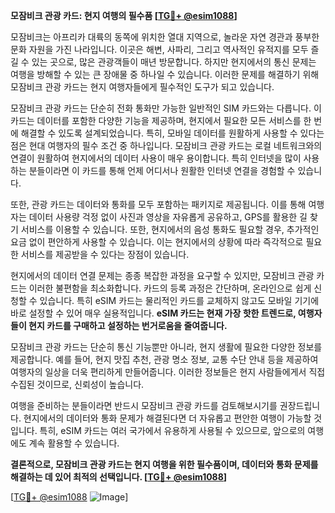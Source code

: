 **모잠비크 관광 카드: 현지 여행의 필수품 [[TG💪+ @esim1088](https://t.me/s/esim1088)]**

모잠비크는 아프리카 대륙의 동쪽에 위치한 열대 지역으로, 놀라운 자연 경관과 풍부한 문화 자원을 가진 나라입니다. 이곳은 해변, 사파리, 그리고 역사적인 유적지를 모두 즐길 수 있는 곳으로, 많은 관광객들이 매년 방문합니다. 하지만 현지에서의 통신 문제는 여행을 방해할 수 있는 큰 장애물 중 하나일 수 있습니다. 이러한 문제를 해결하기 위해 모잠비크 관광 카드는 현지 여행자들에게 필수적인 도구가 되고 있습니다.

모잠비크 관광 카드는 단순히 전화 통화만 가능한 일반적인 SIM 카드와는 다릅니다. 이 카드는 데이터를 포함한 다양한 기능을 제공하며, 현지에서 필요한 모든 서비스를 한 번에 해결할 수 있도록 설계되었습니다. 특히, 모바일 데이터를 원활하게 사용할 수 있다는 점은 현대 여행자의 필수 조건 중 하나입니다. 모잠비크 관광 카드는 로컬 네트워크와의 연결이 원활하여 현지에서의 데이터 사용이 매우 용이합니다. 특히 인터넷을 많이 사용하는 분들이라면 이 카드를 통해 언제 어디서나 원활한 인터넷 연결을 경험할 수 있습니다.

또한, 관광 카드는 데이터와 통화를 모두 포함하는 패키지로 제공됩니다. 이를 통해 여행자는 데이터 사용량 걱정 없이 사진과 영상을 자유롭게 공유하고, GPS를 활용한 길 찾기 서비스를 이용할 수 있습니다. 또한, 현지에서의 음성 통화도 필요할 경우, 추가적인 요금 없이 편안하게 사용할 수 있습니다. 이는 현지에서의 상황에 따라 즉각적으로 필요한 서비스를 제공받을 수 있다는 장점이 있습니다.

현지에서의 데이터 연결 문제는 종종 복잡한 과정을 요구할 수 있지만, 모잠비크 관광 카드는 이러한 불편함을 최소화합니다. 카드의 등록 과정은 간단하며, 온라인으로 쉽게 신청할 수 있습니다. 특히 eSIM 카드는 물리적인 카드를 교체하지 않고도 모바일 기기에 바로 설정할 수 있어 매우 실용적입니다. **eSIM 카드는 현재 가장 핫한 트렌드로, 여행자들이 현지 카드를 구매하고 설정하는 번거로움을 줄여줍니다.**

모잠비크 관광 카드는 단순히 통신 기능뿐만 아니라, 현지 생활에 필요한 다양한 정보를 제공합니다. 예를 들어, 현지 맛집 추천, 관광 명소 정보, 교통 수단 안내 등을 제공하여 여행자의 일상을 더욱 편리하게 만들어줍니다. 이러한 정보들은 현지 사람들에게서 직접 수집된 것이므로, 신뢰성이 높습니다.

여행을 준비하는 분들이라면 반드시 모잠비크 관광 카드를 검토해보시기를 권장드립니다. 현지에서의 데이터와 통화 문제가 해결된다면 더 자유롭고 편안한 여행이 가능할 것입니다. 특히, eSIM 카드는 여러 국가에서 유용하게 사용될 수 있으므로, 앞으로의 여행에도 계속 활용할 수 있습니다.

**결론적으로, 모잠비크 관광 카드는 현지 여행을 위한 필수품이며, 데이터와 통화 문제를 해결하는 데 있어 최적의 선택입니다. [[TG💪+ @esim1088](https://t.me/s/esim1088)]**

[[TG💪+ @esim1088](https://t.me/s/esim1088) ![Image](https://i.postimg.cc/Y0z9fWf4/image.png)]